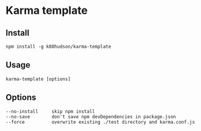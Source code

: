 # Karma template


## Install
```
npm install -g k88hudson/karma-template
```

## Usage
```
karma-template [options]
```

## Options
```
--no-install     skip npm install
--no-save        don't save npm devDependencies in package.json
--force          overwrite existing ./test directory and karma.conf.js
```
